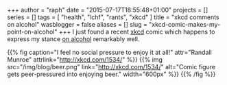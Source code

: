 +++
author = "raph"
date = "2015-07-17T18:55:48+01:00"
projects = []
series = []
tags = [ "health", "lchf", "rants", "xkcd" ]
title = "xkcd comments on alcohol"
wasblogger = false
aliases = []
slug = "xkcd-comic-makes-my-point-on-alcohol"
+++
I just found a recent [xkcd](http://www.xkcd.com) comic which happens to express my stance [on alcohol](/on/alcohol) remarkably well.

{{% fig caption="I feel no social pressure to enjoy it at all!" attr="Randall Munroe" attrlink="http://xkcd.com/1534/" %}}
{{% img src="/img/blog/beer.png"  link="http://xkcd.com/1534/" alt="Comic figure gets peer-pressured into enjoying beer." width="600px" %}}
{{% /fig %}}
